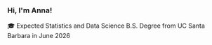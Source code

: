 ### Hi, I'm Anna!

🎓 Expected Statistics and Data Science B.S. Degree from UC Santa Barbara in June 2026

